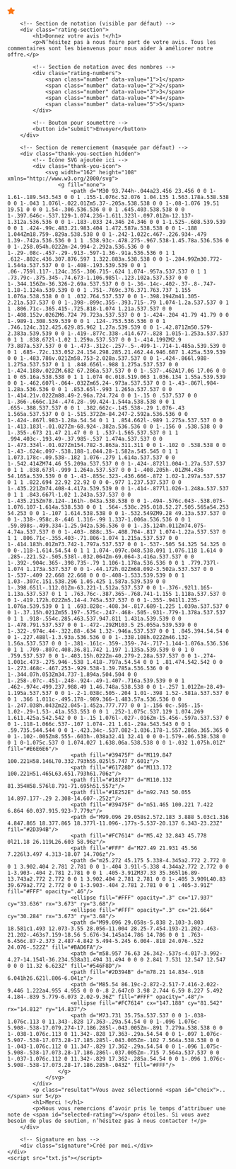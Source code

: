 <!DOCTYPE html>
<html lang="fr">
<head>
    <meta charset="UTF-8">
    <meta name="viewport" content="width=device-width, initial-scale=1.0">
    <title>Donnez votre avis</title>
    <link rel="stylesheet" href="notation.css">
</head>
<body>
    <div class="container">
        <!-- Étoile en haut à gauche (SVG) -->
        <div class="star-icon">
            <svg width="17" height="16" xmlns="http://www.w3.org/2000/svg">
                <path d="m9.067.43 1.99 4.031c.112.228.33.386.58.422l4.45.647a.772.772 0 0 1 .427 1.316l-3.22 3.138a.773.773 0 0 0-.222.683l.76 4.431a.772.772 0 0 1-1.12.813l-3.98-2.092a.773.773 0 0 0-.718 0l-3.98 2.092a.772.772 0 0 1-1.119-.813l.76-4.431a.77.77 0 0 0-.222-.683L.233 6.846A.772.772 0 0 1 .661 5.53l4.449-.647a.772.772 0 0 0 .58-.422L7.68.43a.774.774 0 0 1 1.387 0Z" fill="#FC7614"/>
            </svg>
        </div>

        <!-- Section de notation (visible par défaut) -->
        <div class="rating-section">
            <h1>Donnez votre avis !</h1>
            <p>N’hésitez pas à nous faire part de votre avis. Tous les commentaires sont les bienvenus pour nous aider à améliorer notre offre.</p>

            <!-- Section de notation avec des nombres -->
            <div class="rating-numbers">
                <span class="number" data-value="1">1</span>
                <span class="number" data-value="2">2</span>
                <span class="number" data-value="3">3</span>
                <span class="number" data-value="4">4</span>
                <span class="number" data-value="5">5</span>
            </div>

            <!-- Bouton pour soumettre -->
            <button id="submit">Envoyer</button>
        </div>

        <!-- Section de remerciement (masquée par défaut) -->
        <div class="thank-you-section hidden">
            <!-- Icône SVG ajoutée ici -->
            <div class="thank-you-icon">
                <svg width="162" height="108" xmlns="http://www.w3.org/2000/svg">
                    <g fill="none">
                        <path d="M30 93.744h-.044a23.456 23.456 0 0 1-1.61-.189.543.543 0 0 1 .155-1.076c.52.076 1.04.135 1.563.178a.538.538 0 0 1-.043 1.076l-.022.01Zm5.37-.205a.538.538 0 0 1-.08-1.076 19.51 19.51 0 0 0 1.54-.306.536.536 0 0 1 .645.403.538.538 0 0 1-.397.646c-.537.129-1.074.236-1.611.323l-.097.01Zm-12.137-1.312a.536.536 0 0 1-.183-.033 24.346 24.346 0 0 1-1.525-.608.539.539 0 0 1 .424-.99c.483.21.983.404 1.472.587a.538.538 0 0 1-.188 1.044Zm18.759-.829a.538.538 0 0 1-.242-1.022c.467-.226.934-.479 1.39-.742a.536.536 0 1 1 .538.93c-.478.275-.967.538-1.45.78a.536.536 0 0 1-.258.054h.022Zm-24.994-2.292a.536.536 0 0 1-.29-.08c-.457-.29-.913-.597-1.36-.91a.536.536 0 1 1 .612-.882c.436.307.876.597 1.322.883a.538.538 0 0 1-.284.99Zm30.772-1.544a.537.537 0 0 1-.408-.193.539.539 0 0 1 .06-.759l.117-.124c.355-.306.715-.624 1.074-.957a.537.537 0 1 1 .73.79c-.375.345-.74.673-1.106.985l-.123.102a.537.537 0 0 1-.344.156Zm-36.326-2.69a.537.537 0 0 1-.36-.14c-.402-.37-.8-.747-1.18-1.124a.539.539 0 0 1 .751-.769c.376.371.763.737 1.155 1.076a.538.538 0 0 1 .032.764.537.537 0 0 1-.398.194Zm41.305-2.21a.537.537 0 0 1-.398-.899c.355-.393.715-.79 1.074-1.2a.537.537 0 1 1 .806.71c-.365.415-.725.818-1.074 1.21a.537.537 0 0 1-.408.152v.026ZM6.724 79.723a.537.537 0 0 1-.424-.204 41.79 41.79 0 0 1-.989-1.308.539.539 0 0 1 .124-.753.536.536 0 0 1 .746.124c.312.425.629.85.962 1.27a.539.539 0 0 1-.42.871Zm50.579-2.383a.539.539 0 0 1-.419-.877c.338-.414.677-.828 1.015-1.253a.537.537 0 1 1 .838.672l-1.02 1.259a.537.537 0 0 1-.414.199ZM2.9 73.887a.537.537 0 0 1-.473-.312c-.257-.5-.499-1-.714-1.485a.539.539 0 0 1 .685-.72c.133.052.24.154.298.285.21.462.44.946.687 1.425a.539.539 0 0 1-.483.786v.021Zm58.753-2.028a.537.537 0 0 1-.424-.866l.988-1.275a.537.537 0 1 1 .848.656l-.988 1.275a.537.537 0 0 1-.424.188v.022ZM.682 67.286a.537.537 0 0 1-.537-.462A17.06 17.06 0 0 1 0 65.16a.538.538 0 1 1 1.074 0c.018.519.063 1.036.134 1.55a.539.539 0 0 1-.462.607l-.064-.032Zm65.24-.973a.537.537 0 0 1-.43-.867l.984-1.28a.536.536 0 0 1 .853.65l-.993 1.265a.537.537 0 0 1-.414.21v.022Zm88.49-2.96a.724.724 0 0 1-.15 0 .537.537 0 0 1-.366-.666c.134-.474.28-.99.424-1.544a.538.538 0 0 1 .655-.388.537.537 0 0 1 .382.662c-.145.538-.29 1.076-.43 1.565a.537.537 0 0 1-.515.372Zm-84.247-2.592a.536.536 0 0 1-.424-.867l.983-1.28a.54.54 0 1 1 .854.662l-.989 1.275a.537.537 0 0 1-.413.183l-.01.027Zm-68.924-.382a.536.536 0 0 1-.156 0 .538.538 0 0 1-.355-.673 21.47 21.47 0 0 1 .537-1.565.537.537 0 1 1 .994.403c-.193.49-.37.985-.537 1.474a.537.537 0 0 1-.473.334l-.01.027Zm154.782-3.863a.311.311 0 0 1-.102 0 .538.538 0 0 1-.43-.624c.097-.538.188-1.044.28-1.582a.545.545 0 1 1 1.073.178c-.09.538-.182 1.076-.279 1.614a.537.537 0 0 1-.542.414ZM74.46 55.209a.537.537 0 0 1-.424-.872l1.004-1.27a.537.537 0 1 1 .838.673l-.999 1.264a.537.537 0 0 1-.408.205h-.01ZM4.436 54.165a.539.539 0 0 1-.43-.855c.323-.436.666-.872 1.02-1.297a.537.537 0 1 1 .822.694 22.92 22.92 0 0 0-.977 1.237.537.537 0 0 1-.435.221Zm74.408-4.417a.539.539 0 0 1-.414-.877l1.026-1.248a.537.537 0 1 1 .843.667l-1.02 1.243a.537.537 0 0 1-.435.215Zm78.124-.161h-.043a.538.538 0 0 1-.494-.576c.043-.538.075-1.076.107-1.614a.538.538 0 0 1 .564-.538c.295.018.52.27.505.565a54.253 54.253 0 0 1-.107 1.614.538.538 0 0 1-.532.549ZM9.28 49.13a.537.537 0 0 1-.338-.958c.8-.646 1.316-.99 1.337-1.006a.536.536 0 0 1 .59.898s-.499.334-1.25.942a.536.536 0 0 1-.35.124h.011Zm74.075-4.74a.537.537 0 0 1-.403-.888c.35-.408.704-.817 1.074-1.22a.537.537 0 1 1 .806.71c-.355.403-.71.806-1.074 1.215a.537.537 0 0 1-.414.183h.01Zm73.742-1.797a.537.537 0 0 1-.537-.505 54.325 54.325 0 0 0-.118-1.614.54.54 0 1 1 1.074-.097c.048.538.091 1.076.118 1.614 0 .285-.221.52-.505.538l-.032.064Zm-69.064-3.416a.537.537 0 0 1-.392-.904c.365-.398.735-.79 1.106-1.178a.536.536 0 0 1 .779.737l-1.074 1.173a.537.537 0 0 1-.44.172h.02Zm68.092-3.502a.537.537 0 0 1-.537-.409 22.668 22.668 0 0 0-.408-1.533.539.539 0 0 1 1.03-.307c.151.538.296 1.05.425 1.587a.539.539 0 0 1-.398.651l-.112.01Zm-63.221-1.512a.537.537 0 0 1-.376-.92l1.165-1.13a.537.537 0 1 1 .763.76c-.387.365-.768.741-1.155 1.118a.537.537 0 0 1-.419.172h.022Zm5.14-4.745a.537.537 0 0 1-.355-.941l1.235-1.076a.539.539 0 1 1 .693.828c-.408.34-.817.689-1.225 1.039a.537.537 0 0 1-.37.15h.021Zm55.197-.575c-.247-.468-.505-.931-.779-1.378a.537.537 0 1 1 .918-.554c.285.463.537.947.811 1.431a.539.539 0 0 1-.478.791.537.537 0 0 1-.472-.29ZM103.5 25.055a.539.539 0 0 1-.322-.974c.44-.322.88-.634 1.32-.946a.537.537 0 0 1 .845.394.54.54 0 0 1-.227.488l-1.3.93a.536.536 0 0 1-.338.108h.022Zm46.132-1.56a.537.537 0 0 1-.381-.161c-.359-.359-.74-.717-1.144-1.076a.536.536 0 1 1 .709-.807c.408.36.81.742 1.197 1.135a.539.539 0 0 1 0 .759.537.537 0 0 1-.403.15h.022Zm-40.279-2.28a.537.537 0 0 1-.274-1.001c.473-.275.946-.538 1.418-.797a.54.54 0 0 1 .81.474.542.542 0 0 1-.273.468c-.467.253-.929.538-1.39.785a.536.536 0 0 1-.344.07h.053Zm34.737-1.894a.504.504 0 0 1-.258-.07c-.451-.248-.924-.49-1.407-.716a.539.539 0 0 1 .462-.974c.499.237.988.49 1.46.748a.538.538 0 0 1-.257 1.012Zm-28.49-1.195a.537.537 0 0 1-.2-1.038c.505-.204 1.01-.398 1.52-.581a.537.537 0 0 1 .366 1.011c-.495.178-.989.366-1.483.57a.536.536 0 0 1-.247.038h.043Zm22.045-1.452a.777.777 0 0 1-.156 0c-.505-.15-1.02-.29-1.53-.41a.553.553 0 0 1 .252-1.075c.537.129 1.074.269 1.611.425a.542.542 0 0 1-.15 1.076l-.027-.016Zm-15.456-.597a.537.537 0 0 1-.118-1.066c.537-.107 1.074-.21 1.61-.29a.543.543 0 0 1 .59.735.544.544 0 0 1-.423.34c-.537.082-1.036.178-1.557.286a.365.365 0 0 1-.102-.005Zm8.555-.603h-.038a32.41 32.41 0 0 0-1.579-.06.538.538 0 0 1 0-1.075c.537 0 1.074.027 1.638.06a.538.538 0 0 1-.032 1.075h.01Z" fill="#E6E6E6"/>
                        <path fill="#39475F" d="M119.847 100.221H58.146L70.332.793h55.025l5.747 7.601z"/>
                        <path fill="#61728D" d="M113.172 100.221H51.465L63.651.793h61.706z"/>
                        <path fill="#181F27" d="M110.132 81.354H58.576l8.791-71.695h51.557z"/>
                        <path fill="#1E252E" d="m92.743 50.055 14.897.177-.29 2.308-14.607-.252z"/>
                        <path fill="#39475F" d="m51.465 100.221 7.422 6.864 60.037.915.923-7.779z"/>
                        <path d="M99.096 29.058s2.572.183 3.888 5.03c1.316 4.847.865 18.377.865 18.377l-11.096-.177s-5.537-20.137 6.343-23.23Z" fill="#2D394B"/>
                        <path fill="#FC7614" d="M5.42 32.843 45.778 0l21.18 26.119L26.603 58.96z"/>
                        <path fill="#FFF" d="M27.49 21.931 45.56 7.226l3.497 4.313-18.07 14.706z"/>
                        <path d="m25.272 45.175 5.338-4.345a2.772 2.772 0 0 1 3.902.404 2.781 2.781 0 0 1-.404 3.91l-5.338 4.344a2.772 2.772 0 0 1-3.903-.404 2.781 2.781 0 0 1 .405-3.91ZM37.33 35.365l16.89-13.743a2.772 2.772 0 0 1 3.902.404 2.781 2.781 0 0 1-.405 3.909L40.83 39.679a2.772 2.772 0 0 1-3.903-.404 2.781 2.781 0 0 1 .405-3.91Z" fill="#FFF" opacity=".46"/>
                        <ellipse fill="#FFF" opacity=".3" cx="17.937" cy="33.636" rx="3.673" ry="3.68"/>
                        <ellipse fill="#FFF" opacity=".3" cx="21.664" cy="30.284" rx="3.673" ry="3.68"/>
                        <path d="M99.096 29.058s-5.838 2.103-3.803 18.581c1.493 12.073-3.55 28.056-11.004 28.25-7.454.193-21.202-.463-21.202-.463s7.159-18.56 5.676-34.145a14.786 14.786 0 0 1 .763-6.456c.87-2.373 2.487-4.842 5.494-5.245 6.004-.818 24.076-.522 24.076-.522Z" fill="#BAD6FA"/>
                        <path d="m58.957 76.63 26.342-.537s-4.017-3.992-4.27-14.154l-36.234.538a31.494 31.494 0 0 0 2.841 7.531 12.547 12.547 0 0 0 11.32 6.623Z" fill="#546F8D"/>
                        <path fill="#2D394B" d="m78.21 14.834-.918 6.041h26.621l.806-6.041z"/>
                        <path d="M85.54 86.19c-2.872-2.517-7.416-2.022-9.446 1.222a4.955 4.955 0 0 0-.8 2.647c0 3.98 2.744 6.59 8.227 5.492 4.184-.839 5.779-6.073 2.02-9.36Z" fill="#FFF" opacity=".48"/>
                        <ellipse fill="#FC7614" cx="147.188" cy="81.542" rx="14.812" ry="14.837"/>
                        <path d="M73.731 35.75a.537.537 0 0 1-.038-1.076c.113 0 11.343-.828 17.363-.29a.54.54 0 0 1-.096 1.076c-5.908-.538-17.079.274-17.186.285l-.043.005Zm-.891 7.279a.538.538 0 0 1-.038-1.076c.113 0 11.342-.828 17.363-.29a.54.54 0 0 1-.097 1.076c-5.907-.538-17.073.28-17.185.285l-.043.005Zm-.102 7.564a.538.538 0 0 1-.043-1.076c.112 0 11.347-.829 17.362-.29a.54.54 0 0 1-.096 1.075c-5.908-.538-17.073.28-17.186.286l-.037.005Zm-.715 7.564a.537.537 0 0 1-.037-1.076c.112 0 11.342-.829 17.362-.285a.54.54 0 0 1-.096 1.076c-5.908-.538-17.073.28-17.186.285h-.043Z" fill="#FFF"/>
                    </g>
                </svg>
            </div>
            <p class="resultat">Vous avez sélectionné <span id="choix">..</span> sur 5</p>
            <h1>Merci !</h1>
            <p>Nous vous remercions d’avoir pris le temps d’attribuer une note de <span id="selected-rating"></span> étoiles. Si vous avez besoin de plus de soutien, n’hésitez pas à nous contacter !</p>
        </div>

        <!-- Signature en bas -->
        <div class="signature">Créé par moi.</div>
    </div>
    <script src="txt.js"></script>
</body>
</html>
